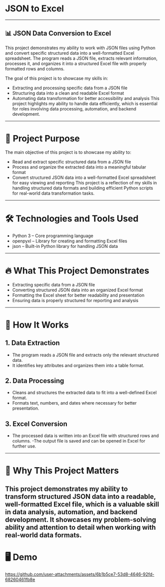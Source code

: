# JSON to Excel
---
## 📊 JSON Data Conversion to Excel

This project demonstrates my ability to work with JSON files using Python and convert specific structured data into a well-formatted Excel spreadsheet. The program reads a JSON file, extracts relevant information, processes it, and organizes it into a structured Excel file with properly formatted rows and columns.

The goal of this project is to showcase my skills in:

- Extracting and processing specific data from a JSON file
- Structuring data into a clean and readable Excel format
- Automating data transformation for better accessibility and analysis
This project highlights my ability to handle data efficiently, which is essential for roles involving data processing, automation, and backend development.
---
# 🎯 Project Purpose
The main objective of this project is to showcase my ability to:

- Read and extract specific structured data from a JSON file
- Process and organize the extracted data into a meaningful tabular format
- Convert structured JSON data into a well-formatted Excel spreadsheet for easy viewing and reporting
This project is a reflection of my skills in handling structured data formats and building efficient Python scripts for real-world data transformation tasks.
---
# 🛠️ Technologies and Tools Used
- Python 3 – Core programming language
- openpyxl – Library for creating and formatting Excel files
- json – Built-in Python library for handling JSON data
---
# 🔥 What This Project Demonstrates
- Extracting specific data from a JSON file
- Converting structured JSON data into an organized Excel format
- Formatting the Excel sheet for better readability and presentation
- Ensuring data is properly structured for reporting and analysis
---
# 📄 How It Works
## 1. Data Extraction
- The program reads a JSON file and extracts only the relevant structured data.
- It identifies key attributes and organizes them into a table format.
## 2. Data Processing
- Cleans and structures the extracted data to fit into a well-defined Excel format.
- Formats text, numbers, and dates where necessary for better presentation.
## 3. Excel Conversion
- The processed data is written into an Excel file with structured rows and columns.
-The output file is saved and can be opened in Excel for further use.
---
# 🚀 Why This Project Matters
This project demonstrates my ability to transform structured JSON data into a readable, well-formatted Excel file, which is a valuable skill in data analysis, automation, and backend development. It showcases my problem-solving ability and attention to detail when working with real-world data formats.
---
# 🖥️ Demo



https://github.com/user-attachments/assets/6b1b5ce7-53d8-4646-92fd-68260461fb8e


